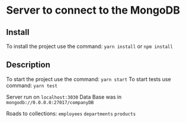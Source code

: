 # Server to connect to the MongoDB

## Install

To install the project use the command: `yarn install` or `npm install`

## Description

To start the project use the command: `yarn start`
To start tests use command: `yarn test`

Server run on `localhost:3030`
Data Base was in `mongodb://0.0.0.0:27017/companyDB`

Roads to collections: `employees` `departments` `products`